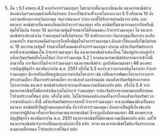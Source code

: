 5. อื่น ๆ
5.1
คำตอบ
4.3 หากกิจการร่วมลงทุนฯ ไม่สามารถยื่นจดทะเบียนเลิก ธนาคารพาณิชย์จะต้องนำเงินร่วมลงทุนส่วนที่เกินร้อยละ
กิจการให้แล้วเสร็จภายในระยะเวลา 5 ปี หรือตาม
10 ดังกล่าวมาหักออกจากเงินกองทุน จนกว่าธนาคาร
ระยะเวลาที่ได้รับการผ่อนผันจาก ธปท. และธนาคาร พาณิชย์จะยื่นจดทะเบียนเลิกกิจการร่วมลงทุนฯ หรือ
พาณิชย์ไม่สามารถลดการถือหรือมีหุ้นให้ไม่เกิน
ร้อยละ 10 ของจํานวนหุ้นที่จำหน่ายได้ทั้งหมดของ
กิจการร่วมลงทุนฯ ได้ ธนาคารพาณิชย์จะต้องนำเงิน
ร่วมลงทุนส่วนที่เกินร้อยละ 10 มาหักออกจาก
เงินกองทุนเป็นระยะเวลาอีกนานเท่าไร
สามารถลดสัดส่วนการถือหรือมีหุ้นในกิจการร่วมลงทุนฯ
ดังกล่าวให้คงเหลือไม่เกินร้อยละ 10 ของจํานวนหุ้นที่
จําหน่ายได้ทั้งหมดของกิจการร่วมลงทุนฯ
คำถาม
อสังหาริมทรัพย์รอการขายที่จะนํามาพัฒนาใน
กิจการร่วมลงทุนฯ นั้น ธนาคารพาณิชย์จะต้องโอน
ให้แก่ผู้ประกอบธุรกิจอสังหาริมทรัพย์หรือโอนให้แก่
กิจการร่วมลงทุน
5.2 | หากธนาคารพาณิชย์ส่งกรรมการเข้าไปมีอำนาจใน
การจัดการในกิจการร่วมลงทุนฯ ธนาคารพาณิชย์จะ
ถูกบังคับตามมาตรา 48 ของพระราชบัญญัติธุรกิจ
สถาบันการเงิน พ.ศ. 2551 หรือไม่
5.3 หากระหว่างการดำเนินโครงการ กิจการร่วมลงทุนฯ
มีการปรับเปลี่ยนรูปแบบการดำเนินโครงการ เช่น
เปลี่ยนการพัฒนาโครงการจากการสร้างบ้านเดี่ยว
เป็นการสร้างบ้านเดี่ยว ทาวน์เฮาส์ และบ้านแฝด
บนอสังหาริมทรัพย์รอการขายโครงการเดิม ธนาคาร
พาณิชย์จะต้องรายงานหรือขอความเห็นชอบกับ
ธปท. หรือไม่
5.4 หากธนาคารพาณิชย์ไม่มีการดำเนินงานในกิจการ
ร่วมลงทุนฯ จะต้องจัดส่งรายงานตามแบบที่กําหนด
ไว้ท้ายประกาศให้แก่ ธปท. หรือไม่
ธปท. ไม่ได้กำหนดหลักเกณฑ์ในการโอนอสังหาริมทรัพย์
รอการขายดังกล่าว ทั้งนี้ อสังหาริมทรัพย์รอการขายที่
กิจการร่วมลงทุนฯ จะนำมาพัฒนาต้องเป็นของธนาคาร
พาณิชย์ที่เป็นผู้ร่วมลงทุนเท่านั้น
ถือว่ากิจการร่วมลงทุนฯ ดังกล่าวเป็นผู้ที่เกี่ยวข้องกับ
กรรมการผู้มีอำนาจในการจัดการของธนาคารพาณิชย์
ซึ่งจะถูกบังคับตามมาตรา 48 ของพระราชบัญญัติธุรกิจ
สถาบันการเงิน พ.ศ. 2551
ธนาคารพาณิชย์ไม่ต้องขอความเห็นชอบกับ ธปท. แต่ให้
ธนาคารพาณิชย์แจ้งการเปลี่ยนแปลงดังกล่าวให้ ธปท.
ทราบ
ธนาคารพาณิชย์ไม่ต้องจัดส่งรายงานตามแบบที่กําหนด
ไว้ท้ายประกาศให้แก่ ธปท.
